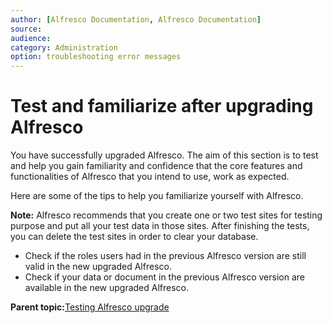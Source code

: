 ```yaml
---
author: [Alfresco Documentation, Alfresco Documentation]
source: 
audience: 
category: Administration
option: troubleshooting error messages
---
```


# Test and familiarize after upgrading Alfresco

You have successfully upgraded Alfresco. The aim of this section is to test and help you gain familiarity and confidence that the core features and functionalities of Alfresco that you intend to use, work as expected.

Here are some of the tips to help you familiarize yourself with Alfresco.

**Note:** Alfresco recommends that you create one or two test sites for testing purpose and put all your test data in those sites. After finishing the tests, you can delete the test sites in order to clear your database.

-   Check if the roles users had in the previous Alfresco version are still valid in the new upgraded Alfresco.
-   Check if your data or document in the previous Alfresco version are available in the new upgraded Alfresco.

**Parent topic:**[Testing Alfresco upgrade](../concepts/testing-alfresco-upgrade.md)

